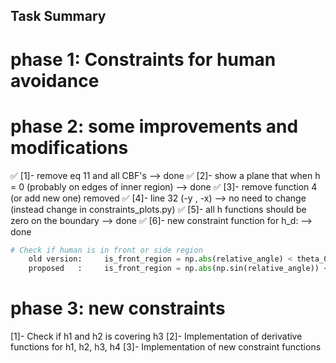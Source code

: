 ## Task Summary

# phase 1: Constraints for human avoidance

# phase 2: some improvements and modifications

✅ [1]- remove eq 11 and all CBF's --> done
✅ [2]- show a plane that when h = 0 (probably on edges of inner region) --> done
✅ [3]- remove function 4 (or add new one) removed
✅ [4]- line 32 (-y , -x) --> no need to change (instead change in constraints_plots.py)
✅ [5]- all h functions should be zero on the boundary --> done
✅ [6]- new constraint function for h_d: --> done

```python
# Check if human is in front or side region
    old version:     is_front_region = np.abs(relative_angle) < theta_0
    proposed   :     is_front_region = np.abs(np.sin(relative_angle)) < np.abs(np.sin(theta_0))
```


# phase 3: new constraints

[1]- Check if h1 and h2 is covering h3
[2]- Implementation of derivative functions for h1, h2, h3, h4
[3]- Implementation of new constraint functions

